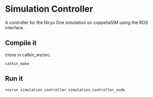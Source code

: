 # Simulation Controller

A controller for the Niryo One simulation on coppeliaSIM using the ROS interface. 

## Compile it
clone in catkin_ws/src. 

`catkin_make`

## Run it

`rosrun simulation_controller simulation_controller_node`